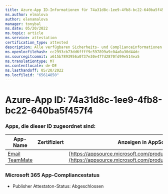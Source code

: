 ```yaml
---
title: Azure-App ID-Informationen für 74a31d8c-1ee9-4fb8-bc22-640ba5f457f4
ms.author: elmalova
author: elenamalova
manager: tonybal
ms.date: 05/20/2022
ms.topic: article
ms.service: attestation
certification_type: attested
description: Alle verfügbaren Sicherheits- und Complianceinformationen für 74a31d8c-1ee9-4fb8-bc22-640ba5f457f4.
ms.openlocfilehash: cc2993cb73dd6ffff9c597899a9c04a0a30d44dc
ms.sourcegitcommit: a615b7893956a0737e30e477d2870fd99e514ea5
ms.translationtype: MT
ms.contentlocale: de-DE
ms.lasthandoff: 05/20/2022
ms.locfileid: "65614850"
---
```

# <a name="azure-app-id-74a31d8c-1ee9-4fb8-bc22-640ba5f457f4"></a>Azure-App ID: 74a31d8c-1ee9-4fb8-bc22-640ba5f457f4


### <a name="apps-associated-with-this-id"></a>Apps, die dieser ID zugeordnet sind:
| **App-Name** | **Zertifiziert** | **Anzeigen in AppSource** |
|--------------|---------------|-----------------------|
| [Email TeamMate](../forward/WA200002338.md) |  | [https://appsource.microsoft.com/product/office/WA200002338](https://appsource.microsoft.com/product/office/WA200002338) |

### <a name="microsoft-365-app-compliance-status"></a>Microsoft 365 App-Compliancestatus
- Publisher Attestaton-Status: Abgeschlossen
